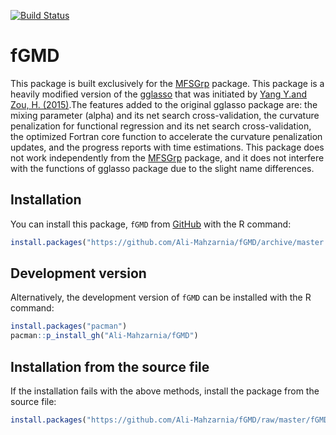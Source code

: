 [![Build Status](https://app.travis-ci.com/Ali-Mahzarnia/fGMD.svg?branch=master)](https://app.travis-ci.com/Ali-Mahzarnia/fGMD)
# fGMD

This package is built exclusively for the [MFSGrp](https://github.com/Ali-Mahzarnia/MFSGrp) package. This package is a heavily modified version of the [gglasso](https://github.com/cran/gglasso) that was initiated by [Yang Y.and Zou, H. (2015)](http://users.stat.umn.edu/~zouxx019/Papers/gglasso-paper.pdf).The features added to the original gglasso package are: the mixing parameter (alpha) and its net search cross-validation, the curvature penalization for functional regression and its net search cross-validation, the optimized Fortran core function to accelerate the curvature penalization updates, and the progress reports with time estimations. This package does not work independently from the [MFSGrp](https://github.com/Ali-Mahzarnia/MFSGrp) package, and it does not interfere with the functions of gglasso package due to the slight name differences.

## Installation
You can install this package, `fGMD` from [GitHub](https://github.com/Ali-Mahzarnia/fGMD) with the R command:
``` R
install.packages("https://github.com/Ali-Mahzarnia/fGMD/archive/master.tar.gz", repos = NULL, type="source")
```
## Development version
Alternatively, the development version of `fGMD` can be installed with the R command:
``` R
install.packages("pacman")
pacman::p_install_gh("Ali-Mahzarnia/fGMD")
```
## Installation from the source file
If the installation fails with the above methods, install the package from the source file:
``` R
install.packages("https://github.com/Ali-Mahzarnia/fGMD/raw/master/fGMD_1.0.tar.gz",  repos = NULL, type="source")
```
